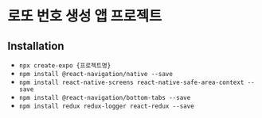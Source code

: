 # 로또 번호 생성 앱 프로젝트

## Installation

- `npx create-expo {프로젝트명}`
- `npm install @react-navigation/native --save`
- `npm install react-native-screens react-native-safe-area-context --save`
- `npm install @react-navigation/bottom-tabs --save`
- `npm install redux redux-logger react-redux --save`
